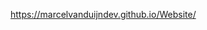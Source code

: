 <a href="https://marcelvanduijndev.github.io/Website/" target="_blank">https://marcelvanduijndev.github.io/Website/</a>
